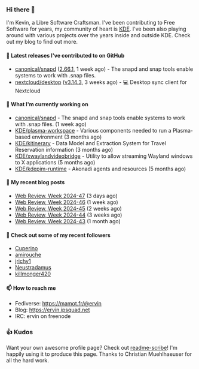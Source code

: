 ### Hi there 👋

I'm Kevin, a Libre Software Craftsman. I've been contributing to Free Software for years,
my community of heart is [KDE](https://kde.org). I've been also playing around with various
projects over the years inside and outside KDE. Check out my blog to find out more.

#### 🔭 Latest releases I've contributed to on GitHub

- [canonical/snapd](https://github.com/canonical/snapd) ([2.66.1](https://github.com/canonical/snapd/releases/tag/2.66.1), 1 week ago) - The snapd and snap tools enable systems to work with .snap files.
- [nextcloud/desktop](https://github.com/nextcloud/desktop) ([v3.14.3](https://github.com/nextcloud/desktop/releases/tag/v3.14.3), 3 weeks ago) - 💻 Desktop sync client for Nextcloud

#### 🌱 What I'm currently working on

- [canonical/snapd](https://github.com/canonical/snapd) - The snapd and snap tools enable systems to work with .snap files. (1 week ago)
- [KDE/plasma-workspace](https://github.com/KDE/plasma-workspace) - Various components needed to run a Plasma-based environment (3 months ago)
- [KDE/kitinerary](https://github.com/KDE/kitinerary) - Data Model and Extraction System for Travel Reservation information (3 months ago)
- [KDE/xwaylandvideobridge](https://github.com/KDE/xwaylandvideobridge) - Utility to allow streaming Wayland windows to X applications (5 months ago)
- [KDE/kdepim-runtime](https://github.com/KDE/kdepim-runtime) - Akonadi agents and resources (5 months ago)

#### 📜 My recent blog posts

- [Web Review, Week 2024-47](https://ervin.ipsquad.net/blog/2024/11/22/web-review-week-2024-47/) (3 days ago)
- [Web Review, Week 2024-46](https://ervin.ipsquad.net/blog/2024/11/15/web-review-week-2024-46/) (1 week ago)
- [Web Review, Week 2024-45](https://ervin.ipsquad.net/blog/2024/11/08/web-review-week-2024-45/) (2 weeks ago)
- [Web Review, Week 2024-44](https://ervin.ipsquad.net/blog/2024/11/01/web-review-week-2024-44/) (3 weeks ago)
- [Web Review, Week 2024-43](https://ervin.ipsquad.net/blog/2024/10/25/web-review-week-2024-43/) (1 month ago)

#### 👯 Check out some of my recent followers

- [Cuperino](https://github.com/Cuperino)
- [amirouche](https://github.com/amirouche)
- [jrichy1](https://github.com/jrichy1)
- [Neustradamus](https://github.com/Neustradamus)
- [killmonger420](https://github.com/killmonger420)

#### 📫 How to reach me

- Fediverse: https://mamot.fr/@ervin
- Blog: https://ervin.ipsquad.net
- IRC: ervin on freenode

### 👍 Kudos

Want your own awesome profile page? Check out [readme-scribe](https://github.com/muesli/readme-scribe)!
I'm happily using it to produce this page. Thanks to Christian Muehlhaeuser for all the hard work.

